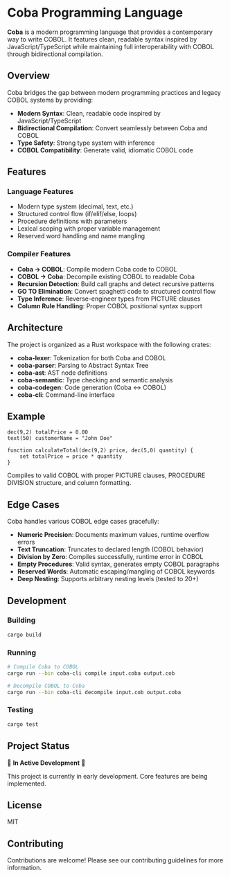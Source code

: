 # Coba Programming Language

**Coba** is a modern programming language that provides a contemporary way to write COBOL. It features clean, readable syntax inspired by JavaScript/TypeScript while maintaining full interoperability with COBOL through bidirectional compilation.

## Overview

Coba bridges the gap between modern programming practices and legacy COBOL systems by providing:

- **Modern Syntax**: Clean, readable code inspired by JavaScript/TypeScript
- **Bidirectional Compilation**: Convert seamlessly between Coba and COBOL
- **Type Safety**: Strong type system with inference
- **COBOL Compatibility**: Generate valid, idiomatic COBOL code

## Features

### Language Features

- Modern type system (decimal, text, etc.)
- Structured control flow (if/elif/else, loops)
- Procedure definitions with parameters
- Lexical scoping with proper variable management
- Reserved word handling and name mangling

### Compiler Features

- **Coba → COBOL**: Compile modern Coba code to COBOL
- **COBOL → Coba**: Decompile existing COBOL to readable Coba
- **Recursion Detection**: Build call graphs and detect recursive patterns
- **GO TO Elimination**: Convert spaghetti code to structured control flow
- **Type Inference**: Reverse-engineer types from PICTURE clauses
- **Column Rule Handling**: Proper COBOL positional syntax support

## Architecture

The project is organized as a Rust workspace with the following crates:

- **coba-lexer**: Tokenization for both Coba and COBOL
- **coba-parser**: Parsing to Abstract Syntax Tree
- **coba-ast**: AST node definitions
- **coba-semantic**: Type checking and semantic analysis
- **coba-codegen**: Code generation (Coba ↔ COBOL)
- **coba-cli**: Command-line interface

## Example

```coba
dec(9,2) totalPrice = 0.00
text(50) customerName = "John Doe"

function calculateTotal(dec(9,2) price, dec(5,0) quantity) {
    set totalPrice = price * quantity
}
```

Compiles to valid COBOL with proper PICTURE clauses, PROCEDURE DIVISION structure, and column formatting.

## Edge Cases

Coba handles various COBOL edge cases gracefully:

- **Numeric Precision**: Documents maximum values, runtime overflow errors
- **Text Truncation**: Truncates to declared length (COBOL behavior)
- **Division by Zero**: Compiles successfully, runtime error in COBOL
- **Empty Procedures**: Valid syntax, generates empty COBOL paragraphs
- **Reserved Words**: Automatic escaping/mangling of COBOL keywords
- **Deep Nesting**: Supports arbitrary nesting levels (tested to 20+)

## Development

### Building

```bash
cargo build
```

### Running

```bash
# Compile Coba to COBOL
cargo run --bin coba-cli compile input.coba output.cob

# Decompile COBOL to Coba
cargo run --bin coba-cli decompile input.cob output.coba
```

### Testing

```bash
cargo test
```

## Project Status

🚧 **In Active Development** 🚧

This project is currently in early development. Core features are being implemented.

## License

MIT

## Contributing

Contributions are welcome! Please see our contributing guidelines for more information.
